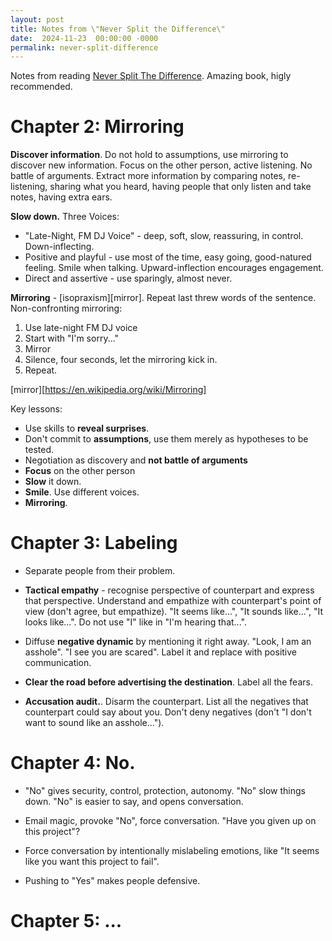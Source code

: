```yaml
---
layout: post
title: Notes from \"Never Split the Difference\"
date:  2024-11-23  00:00:00 -0000
permalink: never-split-difference 
---
```


Notes from reading [Never Split The Difference][book]. Amazing book, higly recommended.

[book]:https://www.amazon.com/Never-Split-Difference-Negotiating-Depended/dp/0062407805

# Chapter 2: Mirroring

**Discover information**. Do not hold to assumptions, use mirroring to discover new information. Focus on the other person, active
listening. No battle of arguments. Extract more information by comparing notes, re-listening, sharing what you heard,
having people that only listen and take notes, having extra ears.

**Slow down.** Three Voices: 
- "Late-Night, FM DJ Voice" - deep, soft, slow, reassuring, in control. Down-inflecting.
- Positive and playful - use most of the time, easy going, good-natured feeling. Smile when talking. Upward-inflection
  encourages engagement.
- Direct and assertive - use sparingly, almost never.

**Mirroring** - [isopraxism][mirror]. Repeat last threw words of the sentence. Non-confronting mirroring:
1. Use late-night FM DJ voice
2. Start with "I'm sorry..."
3. Mirror
4. Silence, four seconds, let the mirroring kick in.
5. Repeat.

[mirror][https://en.wikipedia.org/wiki/Mirroring]

Key lessons:
- Use skills to **reveal surprises**. 
- Don't commit to **assumptions**, use them merely as hypotheses to be tested.
- Negotiation as discovery and **not battle of arguments**
- **Focus** on the other person
- **Slow** it down.
- **Smile**. Use different voices.
- **Mirroring**.

# Chapter 3: Labeling

- Separate people from their problem.

- **Tactical empathy** - recognise perspective of counterpart and express that perspective. Understand and empathize
  with counterpart's point of view (don't agree, but empathize). "It seems like...", "It sounds like...", "It looks
  like...". Do not use "I" like in "I'm hearing that...".

- Diffuse **negative dynamic** by mentioning it right away. "Look, I am an asshole". "I see you are scared". Label it
and replace with positive communication.

- **Clear the road before advertising the destination**. Label all the fears.

- **Accusation audit.**. Disarm the counterpart. List all the negatives that counterpart could say about you. Don't deny
  negatives (don't "I don't want to sound like an asshole..."). 

# Chapter 4: No.

- "No" gives security, control, protection, autonomy. "No" slow things down. "No" is easier to say, and opens
conversation. 

- Email magic, provoke "No", force conversation. "Have you given up on this project"?

- Force conversation by intentionally mislabeling emotions, like "It seems like you want this project to fail".

- Pushing to "Yes" makes people defensive. 

# Chapter 5: ...


